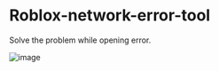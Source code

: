 # Roblox-network-error-tool
Solve the problem while opening error.

![image](https://github.com/Haj3300/Roblox-network-error-tool/blob/main/40d622956b2f7aa5d3b7becab885ac8251f5d809_2_690x345.jpeg)
